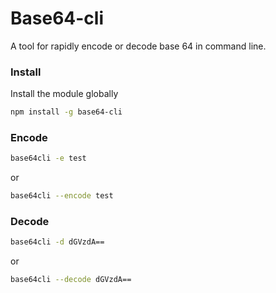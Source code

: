 # Base64-cli
A tool for rapidly encode or decode base 64 in command line.

### Install
Install the module globally
```sh
npm install -g base64-cli
```

### Encode
```sh
base64cli -e test
```
or
```sh
base64cli --encode test
```

### Decode
```sh
base64cli -d dGVzdA==
```
or
```sh
base64cli --decode dGVzdA==
```